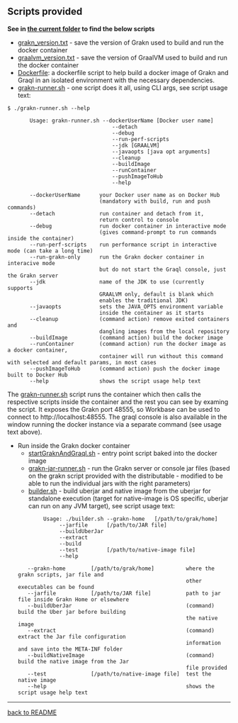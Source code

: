 ## Scripts provided

**See in [the current folder](../../grakn) to find the below scripts**

- [grakn_version.txt](../grakn_version.txt) - save the version of Grakn used to build and run the docker container
- [graalvm_version.txt](../graalvm_version.txt) - save the version of GraalVM used to build and run the docker container
- [Dockerfile](..//Dockerfile): a dockerfile script to help build a docker image of Grakn and Graql in an isolated environment with the necessary dependencies.
- [grakn-runner.sh](../grakn-runner.sh) - one script does it all, using CLI args, see script usage text:
```
$ ./grakn-runner.sh --help

       Usage: grakn-runner.sh --dockerUserName [Docker user name]
                                 --detach
                                 --debug
                                 --run-perf-scripts
                                 --jdk [GRAALVM]
                                 --javaopts [java opt arguments]
                                 --cleanup
                                 --buildImage
                                 --runContainer
                                 --pushImageToHub
                                 --help

       --dockerUserName      your Docker user name as on Docker Hub
                             (mandatory with build, run and push commands)
       --detach              run container and detach from it,
                             return control to console
       --debug               run docker container in interactive mode
                             (gives command-prompt to run commands inside the container)
       --run-perf-scripts    run performance script in interactive mode (can take a long time)
       --run-grakn-only      run the Grakn docker container in interacive mode
                             but do not start the Graql console, just the Grakn server
       --jdk                 name of the JDK to use (currently supports
                             GRAALVM only, default is blank which
                             enables the traditional JDK)
       --javaopts            sets the JAVA_OPTS environment variable
                             inside the container as it starts
       --cleanup             (command action) remove exited containers and
                             dangling images from the local repository
       --buildImage          (command action) build the docker image
       --runContainer        (command action) run the docker image as a docker container,
                             container will run without this command with selected and default params, in most cases
       --pushImageToHub      (command action) push the docker image built to Docker Hub
       --help                shows the script usage help text

```
The [grakn-runner.sh](../grakn-runner.sh) script runs the container which then calls the respective scripts inside the container and the rest you can see by examing the script. It exposes the Grakn port 48555, so Workbase can be used to connect to http://localhost:48555. The graql console is also available in the window running the docker instance via a separate command (see usage text above).
- Run inside the Grakn docker container
    - [startGraknAndGraql.sh](..//startGraknAndGraql.sh) - entry point script baked into the docker image
    - [grakn-jar-runner.sh](../grakn-jar-runner.sh) - run the Grakn server or console jar files (based on the grakn script provided with the distributable - modified to be able to run the individual jars with the right parameters)
    - [builder.sh](..//builder.sh) - build uberjar and native image from the uberjar for standalone execution (target for native-image is OS specific, uberjar can run on any JVM target), see script usage text:
    ```
            Usage: ./builder.sh --grakn-home   [/path/to/grak/home]
                 --jarfile      [/path/to/JAR file]
                 --buildUberJar
                 --extract
                 --build
                 --test         [/path/to/native-image file]
                 --help

       --grakn-home        [/path/to/grak/home]          where the grakn scripts, jar file and
                                                         other executables can be found
       --jarfile           [/path/to/JAR file]           path to jar file inside Grakn Home or elsewhere
       --buildUberJar                                    (command) build the Uber jar before building
                                                         the native image
       --extract                                         (command) extract the Jar file configuration
                                                         information and save into the META-INF folder
       --buildNativeImage                                (command) build the native image from the Jar
                                                         file provided
       --test              [/path/to/native-image file]  test the native image
       --help                                            shows the script usage help text
     ```


---

[back to README](../README.md)